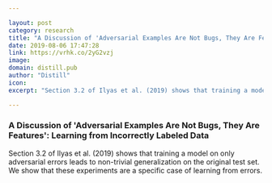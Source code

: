```yaml
---

layout: post
category: research
title: "A Discussion of 'Adversarial Examples Are Not Bugs, They Are Features': Learning from Incorrectly Labeled Data"
date: 2019-08-06 17:47:28
link: https://vrhk.co/2yG2vzj
image: 
domain: distill.pub
author: "Distill"
icon: 
excerpt: "Section 3.2 of Ilyas et al. (2019) shows that training a model on only adversarial errors leads to non-trivial generalization on the original test set. We show that these experiments are a specific case of learning from errors."

---
```


### A Discussion of 'Adversarial Examples Are Not Bugs, They Are Features': Learning from Incorrectly Labeled Data

Section 3.2 of Ilyas et al. (2019) shows that training a model on only adversarial errors leads to non-trivial generalization on the original test set. We show that these experiments are a specific case of learning from errors.